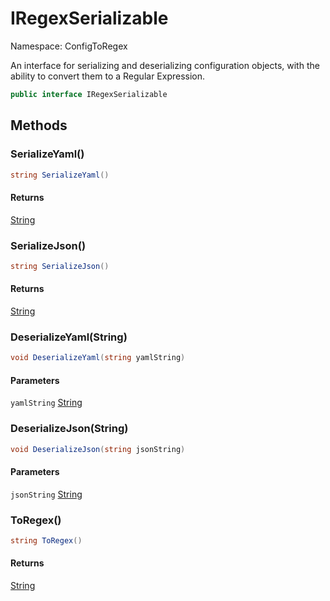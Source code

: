 # IRegexSerializable

Namespace: ConfigToRegex

An interface for serializing and deserializing configuration objects, with the ability to convert them to a Regular Expression.

```csharp
public interface IRegexSerializable
```

## Methods

### **SerializeYaml()**

```csharp
string SerializeYaml()
```

#### Returns

[String](https://docs.microsoft.com/en-us/dotnet/api/system.string)<br>

### **SerializeJson()**

```csharp
string SerializeJson()
```

#### Returns

[String](https://docs.microsoft.com/en-us/dotnet/api/system.string)<br>

### **DeserializeYaml(String)**

```csharp
void DeserializeYaml(string yamlString)
```

#### Parameters

`yamlString` [String](https://docs.microsoft.com/en-us/dotnet/api/system.string)<br>

### **DeserializeJson(String)**

```csharp
void DeserializeJson(string jsonString)
```

#### Parameters

`jsonString` [String](https://docs.microsoft.com/en-us/dotnet/api/system.string)<br>

### **ToRegex()**

```csharp
string ToRegex()
```

#### Returns

[String](https://docs.microsoft.com/en-us/dotnet/api/system.string)<br>
